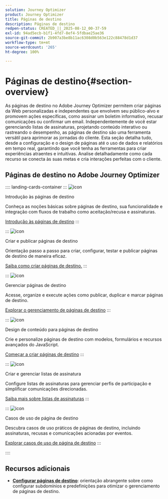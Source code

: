 ```yaml
---
solution: Journey Optimizer
product: Journey Optimizer
title: Páginas de destino
description: Páginas de destino
redpen-status: CREATED_||_2025-08-12_00-37-59
exl-id: 94ad5ecb-b1f1-4fd7-8ef4-5fdbae25ae36
source-git-commit: 2b907a3be8b11ac6308d0b563e122c88478d1d37
workflow-type: tm+mt
source-wordcount: '265'
ht-degree: 100%

---
```


# Páginas de destino{#section-overview}

As páginas de destino no Adobe Journey Optimizer permitem criar páginas da Web personalizadas e independentes que envolvem seu público-alvo e promovem ações específicas, como assinar um boletim informativo, recusar comunicações ou confirmar um email. Independentemente de você estar gerenciando listas de assinaturas, projetando conteúdo interativo ou rastreando o desempenho, as páginas de destino são uma ferramenta versátil para aprimorar as jornadas do cliente. Esta seção detalha tudo, desde a configuração e o design de páginas até o uso de dados e relatórios em tempo real, garantindo que você tenha as ferramentas para criar experiências atraentes e intuitivas. Analise detalhadamente como cada recurso se conecta às suas metas e cria interações perfeitas com o cliente.

## Páginas de destino no Adobe Journey Optimizer

:::: landing-cards-container
:::
![icon](https://cdn.experienceleague.adobe.com/icons/book.svg?lang=pt-BR)

Introdução às páginas de destino

Conheça as noções básicas sobre páginas de destino, sua funcionalidade e integração com fluxos de trabalho como aceitação/recusa e assinaturas.

[Introdução às páginas de destino](../using/landing-pages/get-started-lp.md)
:::

:::
![icon](https://cdn.experienceleague.adobe.com/icons/circle-play.svg)

Criar e publicar páginas de destino

Orientação passo a passo para criar, configurar, testar e publicar páginas de destino de maneira eficaz.

[Saiba como criar páginas de destino.](../using/landing-pages/create-lp.md)
:::

:::
![icon](https://cdn.experienceleague.adobe.com/icons/list-check.svg?lang=pt-BR)

Gerenciar páginas de destino

Acesse, organize e execute ações como publicar, duplicar e marcar páginas de destino.

[Explorar o gerenciamento de páginas de destino](../using/landing-pages/manage-lp.md)
:::

:::
![icon](https://cdn.experienceleague.adobe.com/icons/puzzle-piece.svg?lang=pt-BR)

Design de conteúdo para páginas de destino

Crie e personalize páginas de destino com modelos, formulários e recursos avançados do JavaScript.

[Começar a criar páginas de destino](landing-pages-design-landing-page.md)
:::

:::
![icon](https://cdn.experienceleague.adobe.com/icons/list-check.svg?lang=pt-BR)

Criar e gerenciar listas de assinatura

Configure listas de assinaturas para gerenciar perfis de participação e simplificar comunicações direcionadas.

[Saiba mais sobre listas de assinaturas](../using/landing-pages/subscription-list.md)
:::

:::
![icon](https://cdn.experienceleague.adobe.com/icons/bullseye.svg?lang=pt-BR)

Casos de uso de página de destino

Descubra casos de uso práticos de páginas de destino, incluindo assinaturas, recusas e comunicações acionadas por eventos.

[Explorar casos de uso de página de destino](../using/landing-pages/lp-use-cases.md)
:::

::::


## Recursos adicionais

- **[Configurar páginas de destino](lp-configuration-landing-page.md)**: orientação abrangente sobre como configurar subdomínios e predefinições para otimizar o gerenciamento de páginas de destino.
